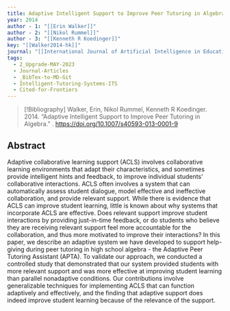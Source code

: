 ```yaml
---
title: Adaptive Intelligent Support to Improve Peer Tutoring in Algebra
year: 2014
author - 1: "[[Erin Walker]]"
author - 2: "[[Nikol Rummel]]"
author - 3: "[[Kenneth R Koedinger]]"
key: "[[Walker2014-hk]]"
journal: "[[International Journal of Artificial Intelligence in Education]]"
tags:
  - 2_Upgrade-MAY-2023
  - Journal-Articles
  - _BibTex-to-MD-Git
  - Intelligent-Tutoring-Systems-ITS
  - Cited-for-Frontiers
---
```


> [!Bibliography]
> Walker, Erin, Nikol Rummel, Kenneth R Koedinger. 2014. “Adaptive Intelligent Support to Improve Peer Tutoring in Algebra.” . https://doi.org/10.1007/s40593-013-0001-9

## Abstract
Adaptive collaborative learning support (ACLS) involves collaborative learning environments that adapt their characteristics, and sometimes provide intelligent hints and feedback, to improve individual students’ collaborative interactions. ACLS often involves a system that can automatically assess student dialogue, model effective and ineffective collaboration, and provide relevant support. While there is evidence that ACLS can improve student learning, little is known about why systems that incorporate ACLS are effective. Does relevant support improve student interactions by providing just-in-time feedback, or do students who believe they are receiving relevant support feel more accountable for the collaboration, and thus more motivated to improve their interactions? In this paper, we describe an adaptive system we have developed to support help-giving during peer tutoring in high school algebra -  the Adaptive Peer Tutoring Assistant (APTA). To validate our approach, we conducted a controlled study that demonstrated that our system provided students with more relevant support and was more effective at improving student learning than parallel nonadaptive conditions. Our contributions involve generalizable techniques for implementing ACLS that can function adaptively and effectively, and the finding that adaptive support does indeed improve student learning because of the relevance of the support.